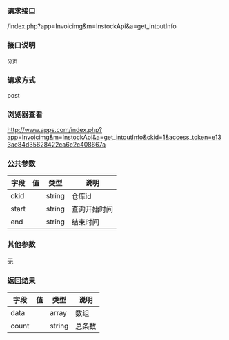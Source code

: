 ### **请求接口**
/index.php?app=Invoicimg&m=InstockApi&a=get_intoutInfo

### **接口说明**
`分页`

### **请求方式**
post

### **浏览器查看**
http://www.apps.com/index.php?app=Invoicimg&m=InstockApi&a=get_intoutInfo&ckid=1&access_token=e133ac84d35628422ca6c2c408667a

### **公共参数** 
|字段       |值             |类型    |说明           |
| --------- |--------      |--------|--------       |
|ckid       |              |string |仓库id|
|start       |              |string |查询开始时间|
|end       |              |string |结束时间|
### **其他参数**
无

### **返回结果**
|字段       |值             |类型    |说明           |
| --------- |--------      |--------|--------       |
|data|         | array|数组 |
|count|         | string |总条数|
